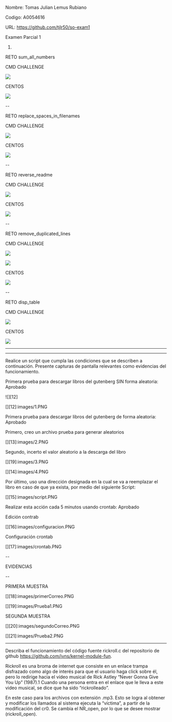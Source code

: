 
Nombre: Tomas Julian Lemus Rubiano

Codigo: A0054616

URL: https://github.com/tjlr50/so-exam1

Examen Parcial 1

1.

RETO sum_all_numbers

CMD CHALLENGE

![][1]

[1]:images/c1.PNG

CENTOS

![][2]

[2]:images/c1_centos.PNG


--


RETO replace_spaces_in_filenames

CMD CHALLENGE

![][3]

[3]:images/c2.PNG

CENTOS

![][4]

[4]:images/c2_centos.PNG

--


RETO reverse_readme

CMD CHALLENGE

![][5]

[5]:images/c3.PNG

CENTOS

![][6]

[6]:images/c3_centos.PNG

--

RETO remove_duplicated_lines


CMD CHALLENGE

![][7]

[7]:images/c4_1.PNG

![][11]

[11]:images/c4_2.PNG

CENTOS

![][8]

[8]:images/c4_centos.PNG

--

RETO disp_table

CMD CHALLENGE

![][9]

[9]:images/c5.PNG

CENTOS

![][10]

[10]:images/c5_centos.PNG

----

---

Realice un script que cumpla las condiciones que se describen a continuación. Presente capturas de pantalla relevantes como evidencias del funcionamiento.

Primera prueba para descargar libros del gutenberg SIN forma aleatoria: Aprobado

![][12]

[][12]:images/1.PNG


Primera prueba para descargar libros del gutenberg de forma aleatoria: Aprobado

Primero, creo un archivo prueba para generar aleatorios



[][13]:images/2.PNG

Segundo, incerto el valor aleatorio a la descarga del libro

[][19]:images/3.PNG




[][14]:images/4.PNG
 
 Por último, uso una dirección designada en la cual se va a reemplazar el libro en caso de que ya exista, por medio del siguiente Script:
 
 
[][15]:images/script.PNG


Realizar esta acción cada 5 minutos usando crontab: Aprobado

Edición contrab


[][16]:images/configuracion.PNG

Configuración crontab


[][17]:images/crontab.PNG

--

EVIDENCIAS

--

PRIMERA MUESTRA

[][18]:images/primerCorreo.PNG

[][19]:images/Prueba1.PNG


SEGUNDA MUESTRA

[][20]:images/segundoCorreo.PNG

[][21]:images/Prueba2.PNG


------------------------------------------------------


Describa el funcionamiento del código fuente rickroll.c del repositorio de github https://github.com/jvns/kernel-module-fun. 

Rickroll es una broma de internet que consiste en un enlace trampa disfrazado como algo de interés para que el usuario haga click sobre él, pero lo redirige hacia el vídeo musical de Rick Astley “Never Gonna Give You Up” (1987).1 Cuando una persona entra en el enlace que le lleva a este video musical, se dice que ha sido “rickrolleado”.

En este caso para los archivos con extensión .mp3. Esto se logra al obtener y modificar los llamados al sistema ejecuta la “víctima”, a partir de la modificación del cr0. Se cambia el NR_open, por lo que se desee mostrar (rickroll_open).




















